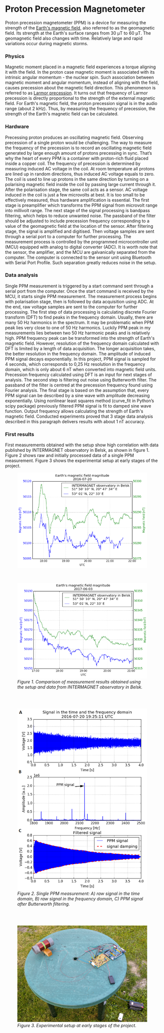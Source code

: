 # Proton Precession Magnetometer
Proton precession magnetometer (PPM) is a device for measuring the strength of the [Earth's magnetic field], also referred to as the geomagnetic field. Its strength at the Earth's surface ranges from 30 μT to 60 μT. The geomagnetic field also changes with time. Relatively large and rapid variations occur during magnetic storms.
### Physics
Magnetic moment placed in a magnetic field experiences a torque aligning it with the field. In the proton case magnetic moment is associated with its intrinsic angular momentum - the nuclear spin. Such association between magnetic moment and angular momentum, instead of aligning with the field, causes precession about the magnetic field direction. This phenomenon is referred to as [Larmor precession]. It turns out that frequency of Larmor precession is directly proportional to the strength of the external magnetic field. For Earth's magnetic field, the proton precession signal is in the audio range (about 2 kHz). Thus, by measuring the frequency of precession, the strength of the Earth's magnetic field can be calculated.
### Hardware
Precessing proton produces an oscillating magnetic field. Observing precession of a single proton would be challenging. The way to measure the frequency of the precession is to record an oscillating magnetic field generated by large enough amount of protons precessing in sync. That’s why the heart of every PPM is a container with proton-rich fluid placed inside a copper coil. The frequency of precession is determined by measuring induced AC voltage in the coil. At room temperature all protons are lined up in random directions, thus induced AC voltage equals to zero. The coil is used to line up protons in the same direction by turning on a polarising magnetic field inside the coil by passing large current through it. After the polarisation stage, the same coil acts as a sensor.
AC voltage induced in the coil is just a few microvolts at best. It is too small to be effectively measured, thus hardware amplification is essential. The first stage is preamplifier which transforms the PPM signal from microvolt range into millivolt range. The next stage of the signal processing is bandpass filtering, which helps to reduce unwanted noise. The passband of the filter should be adjusted to include precession frequency corresponding to a value of the geomagnetic field at the location of the sensor. After filtering stage, the signal is amplified and digitised. Then voltage samples are sent through a serial port to a computer for further processing. The measurement process is controlled by the programmed microcontroller unit (MCU) equipped with analog to digital converter (ADC). It is worth note that the sensor, the amplifier, and the MCU are galvanically separated from the computer. The computer is connected to the sensor unit using Bluetooth with Serial Port Profile. Such separation greatly reduces noise in the setup.
### Data analysis
Single PPM measurement is triggered by a start command sent through a serial port from the computer. Once the start command is received by the MCU, it starts single PPM measurement. The measurement process begins with polarisation stage, then is followed by data acquisition using ADC. At the end, raw voltage samples are sent to the computer for further processing. The first step of data processing is calculating discrete Fourier transform (DFT) to find peaks in the frequency domain. Usually, there are many 50 Hz harmonics in the spectrum. It may be problematic when PPM peak lies very close to one of 50 Hz harmonics. Luckily PPM peak in my measurements lies between two 50 Hz harmonic peaks and is relatively high. PPM frequency peak can be transformed into the strength of Earth's magnetic field. However, resolution of the frequency domain calculated with DFT is limited by a length of data acquisition. The longer acquisition takes, the better resolution in the frequency domain. The amplitude of induced PPM signal decays exponentially. In this project, PPM signal is sampled for 4 seconds, which corresponds to 0,25 Hz resolution in the frequency domain, which is only about 6 nT when converted into magnetic field units. Precession frequency calculated using DFT is an input for next stages of analysis. The second step is filtering out noise using Butterworth filter. The passband of the filter is centred at the precession frequency found using Fourier analysis. The final stage is based on the assumption that, every PPM signal can be described by a sine wave with amplitude decreasing exponentially. Using nonlinear least squares method (curve_fit in Python’s scipy package) previously filtered PPM signal is fit to damped sine wave function. Output frequency allows calculating the strength of Earth's magnetic field. Conducted experiments proved that 3 stage data analysis described in this paragraph delivers results with about 1 nT accuracy.
### First results
First measurements obtained with the setup show high correlation with data published by INTERMAGNET observatory in Belsk, as shown in figure 1. Figure 2 shows raw and initially processed data of a single PPM measurement. Figure 3 shows the experimental setup at early stages of the project.

<figure>
    <img src="images/20160720.png" alt="Single PPM measurement" title="2016-07-20">
</figure>
</br>
<figure>
    <img src="images/20170603.png" alt="Single PPM measurement" title="2017-06-03">
    <figcaption><i>Figure 1. Comparison of measurement results obtained using the setup and data from INTERMAGNET observatory in Belsk.</i></figcaption>
</figure>
</br>
</br>
<figure>
    <img src="images/20160720_192511_094_1_ABC.png" alt="Single PPM measurement" title="Single PPM measurement">
    <figcaption><i>Figure 2. Single PPM measurement: A) raw signal in the time domain, B) raw signal in the frequency domain, C) PPM signal after Butterworth filtering.</i></figcaption>
</figure>
</br>
</br>
<figure>
    <img src="images/ppm_setup.jpg" alt="Experimental setup" title="Experimental setup">
    <figcaption><i>Figure 3. Experimental setup at early stages of the project.</i></figcaption>
</figure>

   [Earth's magnetic field]: http://hyperphysics.phy-astr.gsu.edu/hbase/magnetic/MagEarth.html
   [Larmor precession]: http://hyperphysics.phy-astr.gsu.edu/hbase/Nuclear/larmor.html
